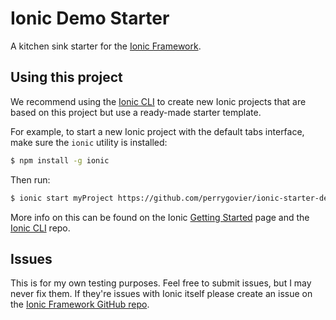 Ionic Demo Starter
=====================

A kitchen sink starter for the [Ionic Framework](https://ionicframework.com).

## Using this project

We recommend using the [Ionic CLI](https://github.com/driftyco/ionic-cli) to create new Ionic projects that are based on this project but use a ready-made starter template.

For example, to start a new Ionic project with the default tabs interface, make sure the `ionic` utility is installed:

```bash
$ npm install -g ionic
```

Then run:

```bash
$ ionic start myProject https://github.com/perrygovier/ionic-starter-demo
```

More info on this can be found on the Ionic [Getting Started](http://ionicframework.com/getting-started) page and the [Ionic CLI](https://github.com/driftyco/ionic-cli) repo.

## Issues
This is for my own testing purposes. Feel free to submit issues, but I may never fix them. If they're issues with Ionic itself please create an issue on the [Ionic Framework GitHub repo](https://github.com/driftyco/ionic).